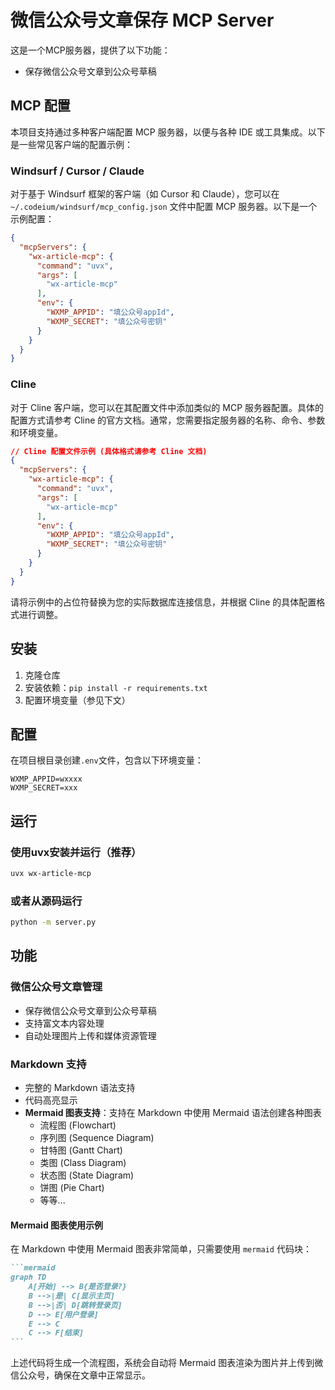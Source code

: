 # 微信公众号文章保存 MCP Server

这是一个MCP服务器，提供了以下功能：

- 保存微信公众号文章到公众号草稿


## MCP 配置

本项目支持通过多种客户端配置 MCP 服务器，以便与各种 IDE 或工具集成。以下是一些常见客户端的配置示例：

### Windsurf / Cursor / Claude

对于基于 Windsurf 框架的客户端（如 Cursor 和 Claude），您可以在 `~/.codeium/windsurf/mcp_config.json` 文件中配置 MCP 服务器。以下是一个示例配置：

```json
{
  "mcpServers": {
    "wx-article-mcp": {
      "command": "uvx",
      "args": [
        "wx-article-mcp"
      ],
      "env": {
        "WXMP_APPID": "填公众号appId",
        "WXMP_SECRET": "填公众号密钥"
      }
    }
  }
}
```


### Cline

对于 Cline 客户端，您可以在其配置文件中添加类似的 MCP 服务器配置。具体的配置方式请参考 Cline 的官方文档。通常，您需要指定服务器的名称、命令、参数和环境变量。

```json
// Cline 配置文件示例 (具体格式请参考 Cline 文档)
{
  "mcpServers": {
    "wx-article-mcp": {
      "command": "uvx",
      "args": [
        "wx-article-mcp"
      ],
      "env": {
        "WXMP_APPID": "填公众号appId",
        "WXMP_SECRET": "填公众号密钥"
      }
    }
  }
}
```

请将示例中的占位符替换为您的实际数据库连接信息，并根据 Cline 的具体配置格式进行调整。

## 安装

1. 克隆仓库
2. 安装依赖：`pip install -r requirements.txt`
3. 配置环境变量（参见下文）

## 配置

在项目根目录创建`.env`文件，包含以下环境变量：

```
WXMP_APPID=wxxxx
WXMP_SECRET=xxx
```

## 运行

### 使用uvx安装并运行（推荐）

```bash
uvx wx-article-mcp
```

### 或者从源码运行

```bash
python -m server.py
```

## 功能

### 微信公众号文章管理
- 保存微信公众号文章到公众号草稿
- 支持富文本内容处理
- 自动处理图片上传和媒体资源管理

### Markdown 支持
- 完整的 Markdown 语法支持
- 代码高亮显示
- **Mermaid 图表支持**：支持在 Markdown 中使用 Mermaid 语法创建各种图表
  - 流程图 (Flowchart)
  - 序列图 (Sequence Diagram)
  - 甘特图 (Gantt Chart)
  - 类图 (Class Diagram)
  - 状态图 (State Diagram)
  - 饼图 (Pie Chart)
  - 等等...

#### Mermaid 图表使用示例

在 Markdown 中使用 Mermaid 图表非常简单，只需要使用 `mermaid` 代码块：

````markdown
```mermaid
graph TD
    A[开始] --> B{是否登录?}
    B -->|是| C[显示主页]
    B -->|否| D[跳转登录页]
    D --> E[用户登录]
    E --> C
    C --> F[结束]
```
````

上述代码将生成一个流程图，系统会自动将 Mermaid 图表渲染为图片并上传到微信公众号，确保在文章中正常显示。

